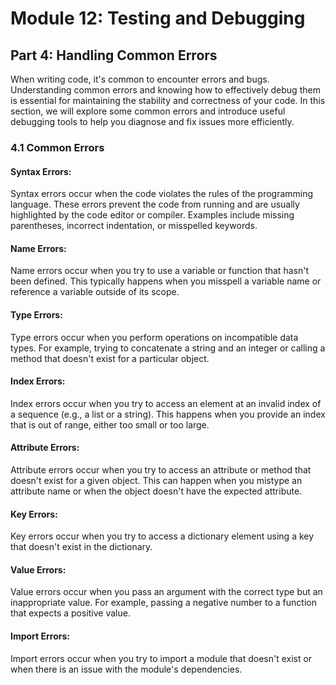 # Module 12: Testing and Debugging

## Part 4: Handling Common Errors

When writing code, it's common to encounter errors and bugs. Understanding common errors and knowing how to effectively debug them is essential
for maintaining the stability and correctness of your code. In this section, we will explore some common errors and introduce useful debugging
tools to help you diagnose and fix issues more efficiently.

### 4.1 Common Errors

#### Syntax Errors: 
Syntax errors occur when the code violates the rules of the programming language. These errors prevent the code from running and are usually highlighted by the code editor or compiler. Examples include missing parentheses, incorrect indentation, or misspelled keywords.

#### Name Errors:

Name errors occur when you try to use a variable or function that hasn't been defined. This typically happens when you misspell a variable name or reference a variable outside of its scope.

#### Type Errors: 

Type errors occur when you perform operations on incompatible data types. For example, trying to concatenate a string and an integer or calling a method that doesn't exist for a particular object.

#### Index Errors: 

Index errors occur when you try to access an element at an invalid index of a sequence (e.g., a list or a string). This happens when you provide an index that is out of range, either too small or too large.

#### Attribute Errors: 

Attribute errors occur when you try to access an attribute or method that doesn't exist for a given object. This can happen when you mistype an attribute name or when the object doesn't have the expected attribute.

#### Key Errors: 

Key errors occur when you try to access a dictionary element using a key that doesn't exist in the dictionary.

#### Value Errors: 

Value errors occur when you pass an argument with the correct type but an inappropriate value. For example, passing a negative number to a function that expects a positive value.

#### Import Errors: 

Import errors occur when you try to import a module that doesn't exist or when there is an issue with the module's dependencies.